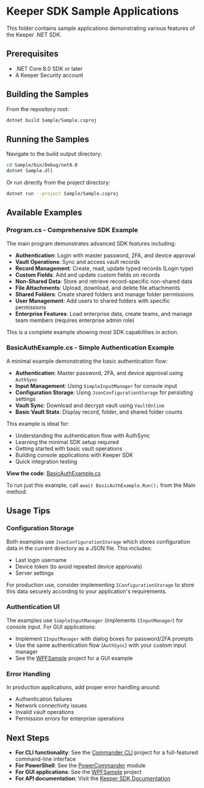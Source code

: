 # Keeper SDK Sample Applications

This folder contains sample applications demonstrating various features of the Keeper .NET SDK.

## Prerequisites

* .NET Core 8.0 SDK or later
* A Keeper Security account

## Building the Samples

From the repository root:

```bash
dotnet build Sample/Sample.csproj
```

## Running the Samples

Navigate to the build output directory:

```bash
cd Sample/bin/Debug/net8.0
dotnet Sample.dll
```

Or run directly from the project directory:

```bash
dotnet run --project Sample/Sample.csproj
```

## Available Examples

### Program.cs - Comprehensive SDK Example

The main program demonstrates advanced SDK features including:

* **Authentication**: Login with master password, 2FA, and device approval
* **Vault Operations**: Sync and access vault records
* **Record Management**: Create, read, update typed records (Login type)
* **Custom Fields**: Add and update custom fields on records
* **Non-Shared Data**: Store and retrieve record-specific non-shared data
* **File Attachments**: Upload, download, and delete file attachments
* **Shared Folders**: Create shared folders and manage folder permissions
* **User Management**: Add users to shared folders with specific permissions
* **Enterprise Features**: Load enterprise data, create teams, and manage team members (requires enterprise admin role)

This is a complete example showing most SDK capabilities in action.

### BasicAuthExample.cs - Simple Authentication Example

A minimal example demonstrating the basic authentication flow:

* **Authentication**: Master password, 2FA, and device approval using `AuthSync`
* **Input Management**: Using `SimpleInputManager` for console input
* **Configuration Storage**: Using `JsonConfigurationStorage` for persisting settings
* **Vault Sync**: Download and decrypt vault using `VaultOnline`
* **Basic Vault Stats**: Display record, folder, and shared folder counts

This example is ideal for:
* Understanding the authentication flow with AuthSync
* Learning the minimal SDK setup required
* Getting started with basic vault operations
* Building console applications with Keeper SDK
* Quick integration testing

**View the code**: [BasicAuthExample.cs](BasicAuthExample.cs)

To run just this example, call `await BasicAuthExample.Run();` from the Main method.

## Usage Tips

### Configuration Storage

Both examples use `JsonConfigurationStorage` which stores configuration data in the current directory as a JSON file. This includes:
* Last login username
* Device token (to avoid repeated device approvals)
* Server settings

For production use, consider implementing `IConfigurationStorage` to store this data securely according to your application's requirements.

### Authentication UI

The examples use `SimpleInputManager` (implements `IInputManager`) for console input. For GUI applications:
* Implement `IInputManager` with dialog boxes for password/2FA prompts
* Use the same authentication flow (`AuthSync`) with your custom input manager
* See the [WPFSample](../WPFSample) project for a GUI example

### Error Handling

In production applications, add proper error handling around:
* Authentication failures
* Network connectivity issues
* Invalid vault operations
* Permission errors for enterprise operations

## Next Steps

* **For CLI functionality**: See the [Commander CLI](../Commander) project for a full-featured command-line interface
* **For PowerShell**: See the [PowerCommander](../PowerCommander) module
* **For GUI applications**: See the [WPFSample](../WPFSample) project
* **For API documentation**: Visit the [Keeper SDK Documentation](https://keeper-security.github.io/gitbook-keeper-sdk/CSharp/html/R_Project_Documentation.htm)

